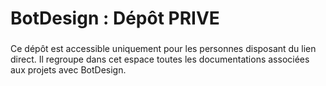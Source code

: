# BotDesign : Dépôt PRIVE

###

Ce dépôt est accessible uniquement pour les personnes disposant du lien direct. Il regroupe dans cet espace toutes les documentations associées aux projets avec BotDesign.
